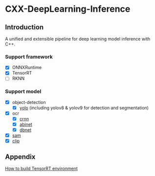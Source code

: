 # CXX-DeepLearning-Inference

## Introduction
A unified and extensible pipeline for deep learning model inference with C++.
### Support framework
- [x] ONNXRuntime
- [x] TensorRT
- [ ] RKNN
### Support model
- [x] object-detection
  - [x] [yolo](/doc/model/yolov8.md) (including yolov8 & yolov9 for detection and segmentation) 
- [x] ocr
  - [x] [crnn](/doc/model/crnn.md)
  - [x] [abinet](/doc/model/abinet.md)
  - [x] [dbnet](/doc/model/dbnet.md)
- [x] [sam](/doc/model/sam.md) 
- [x] [clip](/doc/model/clip.md)

## Appendix
[How to build TensorRT environment](/doc/environment/cuda-on-linux.md)
